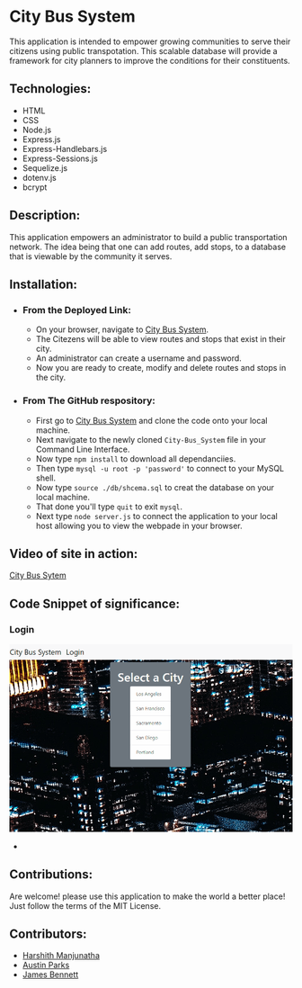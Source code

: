 # City Bus System

This application is intended to empower growing communities to serve their citizens using public transpotation. This scalable database will provide a framework for city planners to improve the conditions for their constituents.

## Technologies:

* HTML
* CSS
* Node.js
* Express.js
* Express-Handlebars.js
* Express-Sessions.js
* Sequelize.js
* dotenv.js
* bcrypt

## Description:

This application empowers an administrator to build a public transportation network. The idea being that one can add routes, add stops, to a database that is viewable by the community it serves.

## Installation:

* ### From the Deployed Link:
    * On your browser, navigate to [City Bus System](https://harshs-bus-system.herokuapp.com/).
    * The Citezens will be able to view routes and stops that exist in their city.
    * An administrator can create a username and password.
    * Now you are ready to create, modify and delete routes and stops in the city.

* ### From The GitHub respository:
    * First go to [City Bus System](https://github.com/hmanjun/City-Bus-System) and clone the code onto your local machine.
    * Next navigate to the newly cloned ```City-Bus_System``` file in your Command Line Interface.
    * Now type ```npm install``` to download all dependanciies.
    * Then type ```mysql -u root -p 'password'``` to connect to your MySQL shell.
    * Now type ```source ./db/shcema.sql``` to creat the database on your local machine.
    * That done you'll type ```quit``` to exit ```mysql```.
    * Next type ```node server.js``` to connect the application to your local host allowing you to view the webpade in your browser.

## Video of site in action:

[City Bus Sytem]()

## Code Snippet of significance:

### Login
![PG1](./img/login.gif)
* ``` ```

## Contributions:

Are welcome! please use this application to make the world a better place! Just follow the terms of the MIT License.

## Contributors:

* [Harshith Manjunatha](https://github.com/hmanjun)
* [Austin Parks](https://github.com/apark0819)
* [James Bennett](https://github.com/apark0819)



